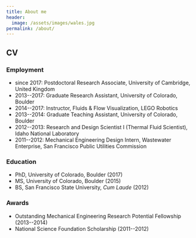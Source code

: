 ```yaml
---
title: About me
header:
  image: /assets/images/wales.jpg
permalink: /about/
---
```




## CV

### Employment

* since 2017: Postdoctoral Research Associate, University of Cambridge, United Kingdom
* 2013--2017: Graduate Research Assistant, University of Colorado, Boulder
* 2014--2017: Instructor, Fluids & Flow Visualization, LEGO Robotics
* 2013--2014: Graduate Teaching Assistant, University of Colorado, Boulder
* 2012--2013: Research and Design Scientist I (Thermal Fluid Scientist), Idaho National Laboratory
* 2011--2012: Mechanical Engineering Design Intern, Wastewater Enterprise, San Francisco Public Utilities Commission

### Education

* PhD, University of Colorado, Boulder (2017) 
* MS, University of Colorado, Boulder (2015) 
* BS, San Francisco State University, *Cum Laude* (2012)

### Awards

* Outstanding Mechanical Engineering Research Potential Fellowship (2013--2014)
* National Science Foundation Scholarship (2011--2012)
